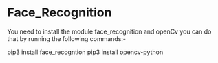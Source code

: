 # Face_Recognition

You need to install the module face_recognition and openCv
you can do that by running the following commands:-

  pip3 install face_recogntion
  pip3 install opencv-python
  
 
  
